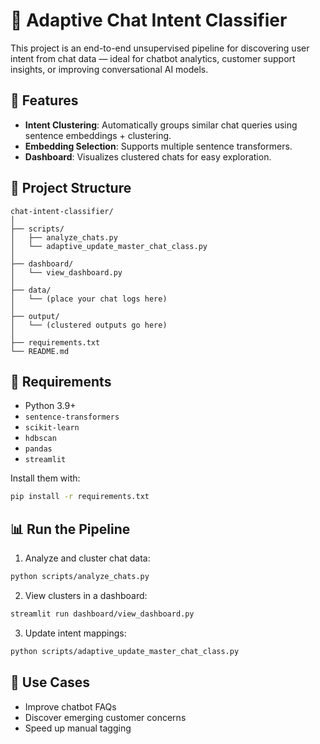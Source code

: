 # 🧠 Adaptive Chat Intent Classifier

This project is an end-to-end unsupervised pipeline for discovering user intent from chat data — ideal for chatbot analytics, customer support insights, or improving conversational AI models.

## 🚀 Features

- **Intent Clustering**: Automatically groups similar chat queries using sentence embeddings + clustering.
- **Embedding Selection**: Supports multiple sentence transformers.
- **Dashboard**: Visualizes clustered chats for easy exploration.

## 📂 Project Structure

```
chat-intent-classifier/
│
├── scripts/
│   ├── analyze_chats.py
│   └── adaptive_update_master_chat_class.py
│
├── dashboard/
│   └── view_dashboard.py
│
├── data/
│   └── (place your chat logs here)
│
├── output/
│   └── (clustered outputs go here)
│
├── requirements.txt
└── README.md
```

## 🔧 Requirements

- Python 3.9+
- `sentence-transformers`
- `scikit-learn`
- `hdbscan`
- `pandas`
- `streamlit`

Install them with:
```bash
pip install -r requirements.txt
```

## 📊 Run the Pipeline

1. Analyze and cluster chat data:
```bash
python scripts/analyze_chats.py
```

2. View clusters in a dashboard:
```bash
streamlit run dashboard/view_dashboard.py
```

3. Update intent mappings:
```bash
python scripts/adaptive_update_master_chat_class.py
```

## 🧩 Use Cases

- Improve chatbot FAQs
- Discover emerging customer concerns
- Speed up manual tagging
